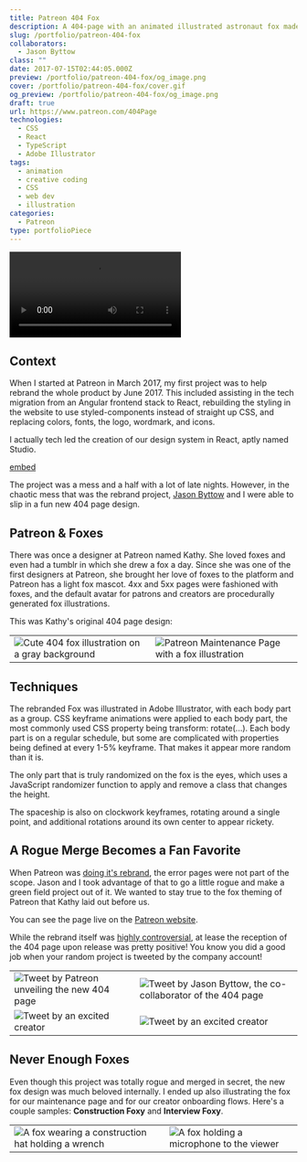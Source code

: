 ```yaml
---
title: Patreon 404 Fox
description: A 404-page with an animated illustrated astronaut fox made for Patreon's rebrand in 2017.
slug: /portfolio/patreon-404-fox
collaborators:
  - Jason Byttow
class: ""
date: 2017-07-15T02:44:05.000Z
preview: /portfolio/patreon-404-fox/og_image.png
cover: /portfolio/patreon-404-fox/cover.gif
og_preview: /portfolio/patreon-404-fox/og_image.png
draft: true
url: https://www.patreon.com/404Page
technologies:
  - CSS
  - React
  - TypeScript
  - Adobe Illustrator
tags:
  - animation
  - creative coding
  - CSS
  - web dev
  - illustration
categories:
  - Patreon
type: portfolioPiece
---
```


![Video of the fox on the Patreon website](/portfolio/patreon-404-fox/video.mp4)

## Context
When I started at Patreon in March 2017, my first project was to help rebrand the whole product by June 2017. This included assisting in the tech migration from an Angular frontend stack to React, rebuilding the styling in the website to use styled-components instead of straight up CSS, and replacing colors, fonts, the logo, wordmark, and icons.

I actually tech led the creation of our design system in React, aptly named Studio.

[embed](https://studio.patreon.com/)

The project was a mess and a half with a lot of late nights. However, in the chaotic mess that was the rebrand project, [Jason Byttow](https://www.linkedin.com/in/jason-byttow-84a3974/) and I were able to slip in a fun new 404 page design.

## Patreon & Foxes
There was once a designer at Patreon named Kathy. She loved foxes and even had a tumblr in which she drew a fox a day. Since she was one of the first designers at Patreon, she brought her love of foxes to the platform and Patreon has a light fox mascot. 4xx and 5xx pages were fashioned with foxes, and the default avatar for patrons and creators are procedurally generated fox illustrations.

This was Kathy's original 404 page design:

| | |
| -- | -- |
| ![Cute 404 fox illustration on a gray background](/portfolio/patreon-404-fox/original_404.jpeg) | ![Patreon Maintenance Page with a fox illustration](/portfolio/patreon-404-fox/patreon_maintenance.jpg) |


## Techniques
The rebranded Fox was illustrated in Adobe Illustrator, with each body part as a group. CSS keyframe animations were applied to each body part, the most commonly used CSS property being transform: rotate(...). Each body part is on a regular schedule, but some are complicated with properties being defined at every 1-5% keyframe. That makes it appear more random than it is.

The only part that is truly randomized on the fox is the eyes, which uses a JavaScript randomizer function to apply and remove a class that changes the height.

The spaceship is also on clockwork keyframes, rotating around a single point, and additional rotations around its own center to appear rickety.

## A Rogue Merge Becomes a Fan Favorite
When Patreon was [doing it's rebrand](https://www.behance.net/gallery/53952451/Rebrand-with-Patreon?locale=en_US), the error pages were not part of the scope. Jason and I took advantage of that to go a little rogue and make a green field project out of it. We wanted to stay true to the fox theming of Patreon that Kathy laid out before us.

You can see the page live on the [Patreon website](https://www.patreon.com/404Page).

While the rebrand itself was [highly controversial](https://medium.com/@cooperthinks/why-the-new-patreon-brand-sucks-ee513b09dfcb), at lease the reception of the 404 page upon release was pretty positive! You know you did a good job when your random project is tweeted by the company account!


| | |
| -- | -- |
| ![Tweet by Patreon unveiling the new 404 page](/portfolio/patreon-404-fox/tweet_patreon.png) | ![Tweet by Jason Byttow, the co-collaborator of the 404 page](/portfolio/patreon-404-fox/tweet_jason.png) |
| ![Tweet by an excited creator](/portfolio/patreon-404-fox/tweet_mac.png) | ![Tweet by an excited creator](/portfolio/patreon-404-fox/tweet_kevin.png) |


## Never Enough Foxes

Even though this project was totally rogue and merged in secret, the new fox design was much beloved internally. I ended up also illustrating the fox for our maintenance page and for our creator onboarding flows. Here's a couple samples: **Construction Foxy** and **Interview Foxy**.

| | |
| -- | -- |
| ![A fox wearing a construction hat holding a wrench](/portfolio/patreon-404-fox/construction_fox.png) | ![A fox holding a microphone to the viewer](/portfolio/patreon-404-fox/interview_fox.jpeg) |
